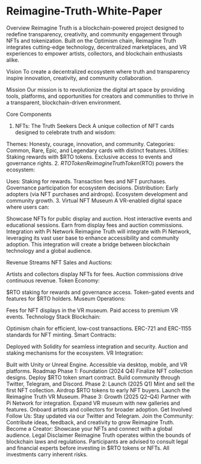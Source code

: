 # Reimagine-Truth-White-Paper

Overview
Reimagine Truth is a blockchain-powered project designed to redefine transparency, creativity, and community engagement through NFTs and tokenization. Built on the Optimism chain, Reimagine Truth integrates cutting-edge technology, decentralized marketplaces, and VR experiences to empower artists, collectors, and blockchain enthusiasts alike.

Vision
To create a decentralized ecosystem where truth and transparency inspire innovation, creativity, and community collaboration.

Mission
Our mission is to revolutionize the digital art space by providing tools, platforms, and opportunities for creators and communities to thrive in a transparent, blockchain-driven environment.

Core Components
1. NFTs: The Truth Seekers Deck
A unique collection of NFT cards designed to celebrate truth and wisdom:

Themes: Honesty, courage, innovation, and community.
Categories: Common, Rare, Epic, and Legendary cards with distinct features.
Utilities:
Staking rewards with $RTO tokens.
Exclusive access to events and governance rights.
2. $RTO Token
Reimagine Truth Token ($RTO) powers the ecosystem:

Uses:
Staking for rewards.
Transaction fees and NFT purchases.
Governance participation for ecosystem decisions.
Distribution:
Early adopters (via NFT purchases and airdrops).
Ecosystem development and community growth.
3. Virtual NFT Museum
A VR-enabled digital space where users can:

Showcase NFTs for public display and auction.
Host interactive events and educational sessions.
Earn from display fees and auction commissions.
Integration with Pi Network
Reimagine Truth will integrate with Pi Network, leveraging its vast user base to enhance accessibility and community adoption. This integration will create a bridge between blockchain technology and a global audience.

Revenue Streams
NFT Sales and Auctions:

Artists and collectors display NFTs for fees.
Auction commissions drive continuous revenue.
Token Economy:

$RTO staking for rewards and governance access.
Token-gated events and features for $RTO holders.
Museum Operations:

Fees for NFT displays in the VR museum.
Paid access to premium VR events.
Technology Stack
Blockchain:

Optimism chain for efficient, low-cost transactions.
ERC-721 and ERC-1155 standards for NFT minting.
Smart Contracts:

Deployed with Solidity for seamless integration and security.
Auction and staking mechanisms for the ecosystem.
VR Integration:

Built with Unity or Unreal Engine.
Accessible via desktop, mobile, and VR platforms.
Roadmap
Phase 1: Foundation (2024 Q4)
Finalize NFT collection designs.
Deploy $RTO token smart contract.
Build community through Twitter, Telegram, and Discord.
Phase 2: Launch (2025 Q1)
Mint and sell the first NFT collection.
Airdrop $RTO tokens to early NFT buyers.
Launch the Reimagine Truth VR Museum.
Phase 3: Growth (2025 Q2–Q4)
Partner with Pi Network for integration.
Expand VR museum with new galleries and features.
Onboard artists and collectors for broader adoption.
Get Involved
Follow Us: Stay updated via our Twitter and Telegram.
Join the Community: Contribute ideas, feedback, and creativity to grow Reimagine Truth.
Become a Creator: Showcase your NFTs and connect with a global audience.
Legal Disclaimer
Reimagine Truth operates within the bounds of blockchain laws and regulations. Participants are advised to consult legal and financial experts before investing in $RTO tokens or NFTs. All investments carry inherent risks.


